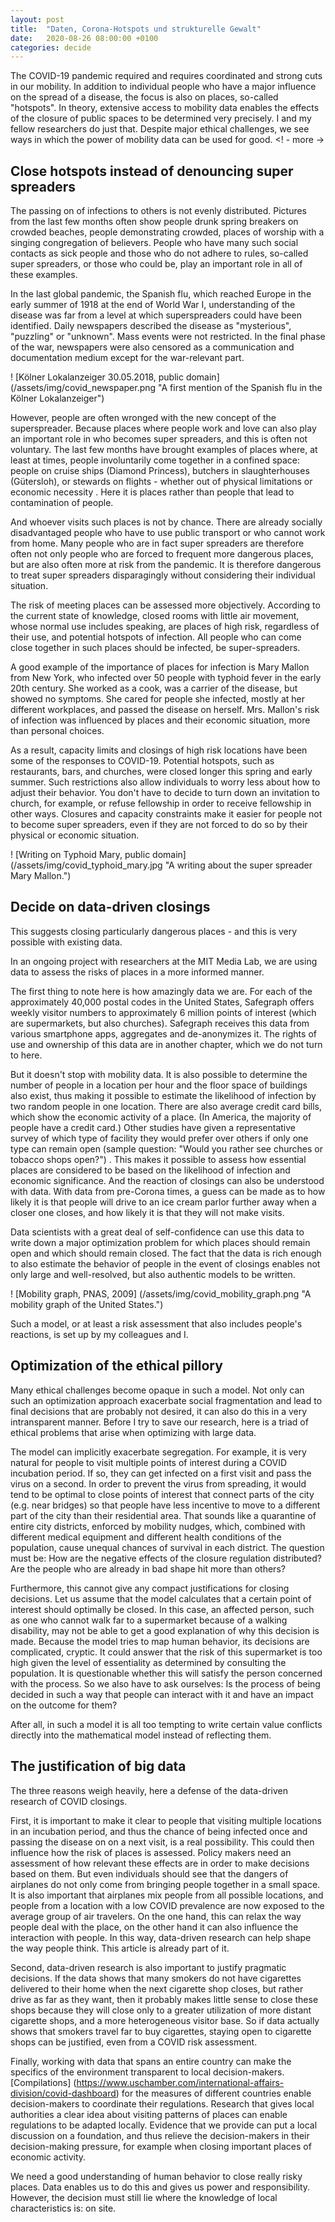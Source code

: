 ```yaml
---
layout: post
title:  "Daten, Corona-Hotspots und strukturelle Gewalt"
date:   2020-08-26 08:00:00 +0100
categories: decide
---
```

The COVID-19 pandemic required and requires coordinated and strong cuts in our mobility. In addition to individual people who have a major influence on the spread of a disease, the focus is also on places, so-called "hotspots". In theory, extensive access to mobility data enables the effects of the closure of public spaces to be determined very precisely. I and my fellow researchers do just that. Despite major ethical challenges, we see ways in which the power of mobility data can be used for good.
<! - more ->
## Close hotspots instead of denouncing super spreaders
The passing on of infections to others is not evenly distributed. Pictures from the last few months often show people drunk spring breakers on crowded beaches, people demonstrating crowded, places of worship with a singing congregation of believers. People who have many such social contacts as sick people and those who do not adhere to rules, so-called super spreaders, or those who could be, play an important role in all of these examples.

In the last global pandemic, the Spanish flu, which reached Europe in the early summer of 1918 at the end of World War I, understanding of the disease was far from a level at which superspreaders could have been identified. Daily newspapers described the disease as "mysterious", "puzzling" or "unknown". Mass events were not restricted. In the final phase of the war, newspapers were also censored as a communication and documentation medium except for the war-relevant part.

! [Kölner Lokalanzeiger 30.05.2018, public domain] (/assets/img/covid_newspaper.png "A first mention of the Spanish flu in the Kölner Lokalanzeiger")

However, people are often wronged with the new concept of the superspreader. Because places where people work and love can also play an important role in who becomes super spreaders, and this is often not voluntary. The last few months have brought examples of places where, at least at times, people involuntarily come together in a confined space: people on cruise ships (Diamond Princess), butchers in slaughterhouses (Gütersloh), or stewards on flights - whether out of physical limitations or economic necessity . Here it is places rather than people that lead to contamination of people.

And whoever visits such places is not by chance. There are already socially disadvantaged people who have to use public transport or who cannot work from home. Many people who are in fact super spreaders are therefore often not only people who are forced to frequent more dangerous places, but are also often more at risk from the pandemic. It is therefore dangerous to treat super spreaders disparagingly without considering their individual situation.

The risk of meeting places can be assessed more objectively. According to the current state of knowledge, closed rooms with little air movement, whose normal use includes speaking, are places of high risk, regardless of their use, and potential hotspots of infection. All people who can come close together in such places should be infected, be super-spreaders.

A good example of the importance of places for infection is Mary Mallon from New York, who infected over 50 people with typhoid fever in the early 20th century. She worked as a cook, was a carrier of the disease, but showed no symptoms. She cared for people she infected, mostly at her different workplaces, and passed the disease on herself. Mrs. Mallon's risk of infection was influenced by places and their economic situation, more than personal choices.

As a result, capacity limits and closings of high risk locations have been some of the responses to COVID-19. Potential hotspots, such as restaurants, bars, and churches, were closed longer this spring and early summer. Such restrictions also allow individuals to worry less about how to adjust their behavior. You don't have to decide to turn down an invitation to church, for example, or refuse fellowship in order to receive fellowship in other ways. Closures and capacity constraints make it easier for people not to become super spreaders, even if they are not forced to do so by their physical or economic situation.

! [Writing on Typhoid Mary, public domain] (/assets/img/covid_typhoid_mary.jpg "A writing about the super spreader Mary Mallon.")

## Decide on data-driven closings

This suggests closing particularly dangerous places - and this is very possible with existing data.

In an ongoing project with researchers at the MIT Media Lab, we are using data to assess the risks of places in a more informed manner.

The first thing to note here is how amazingly data we are. For each of the approximately 40,000 postal codes in the United States, Safegraph offers weekly visitor numbers to approximately 6 million points of interest (which are supermarkets, but also churches). Safegraph receives this data from various smartphone apps, aggregates and de-anonymizes it. The rights of use and ownership of this data are in another chapter, which we do not turn to here.

But it doesn't stop with mobility data. It is also possible to determine the number of people in a location per hour and the floor space of buildings also exist, thus making it possible to estimate the likelihood of infection by two random people in one location. There are also average credit card bills, which show the economic activity of a place. (In America, the majority of people have a credit card.) Other studies have given a representative survey of which type of facility they would prefer over others if only one type can remain open (sample question: "Would you rather see churches or tobacco shops open?") . This makes it possible to assess how essential places are considered to be based on the likelihood of infection and economic significance. And the reaction of closings can also be understood with data. With data from pre-Corona times, a guess can be made as to how likely it is that people will drive to an ice cream parlor further away when a closer one closes, and how likely it is that they will not make visits.

Data scientists with a great deal of self-confidence can use this data to write down a major optimization problem for which places should remain open and which should remain closed. The fact that the data is rich enough to also estimate the behavior of people in the event of closings enables not only large and well-resolved, but also authentic models to be written.

! [Mobility graph, PNAS, 2009] (/assets/img/covid_mobility_graph.png "A mobility graph of the United States.")

Such a model, or at least a risk assessment that also includes people's reactions, is set up by my colleagues and I.

## Optimization of the ethical pillory

Many ethical challenges become opaque in such a model. Not only can such an optimization approach exacerbate social fragmentation and lead to final decisions that are probably not desired, it can also do this in a very intransparent manner. Before I try to save our research, here is a triad of ethical problems that arise when optimizing with large data.

The model can implicitly exacerbate segregation. For example, it is very natural for people to visit multiple points of interest during a COVID incubation period. If so, they can get infected on a first visit and pass the virus on a second. In order to prevent the virus from spreading, it would tend to be optimal to close points of interest that connect parts of the city (e.g. near bridges) so that people have less incentive to move to a different part of the city than their residential area. That sounds like a quarantine of entire city districts, enforced by mobility nudges, which, combined with different medical equipment and different health conditions of the population, cause unequal chances of survival in each district. The question must be: How are the negative effects of the closure regulation distributed? Are the people who are already in bad shape hit more than others?

Furthermore, this cannot give any compact justifications for closing decisions. Let us assume that the model calculates that a certain point of interest should optimally be closed. In this case, an affected person, such as one who cannot walk far to a supermarket because of a walking disability, may not be able to get a good explanation of why this decision is made. Because the model tries to map human behavior, its decisions are complicated, cryptic. It could answer that the risk of this supermarket is too high given the level of essentiality as determined by consulting the population. It is questionable whether this will satisfy the person concerned with the process. So we also have to ask ourselves: Is the process of being decided in such a way that people can interact with it and have an impact on the outcome for them?

After all, in such a model it is all too tempting to write certain value conflicts directly into the mathematical model instead of reflecting them.

## The justification of big data

The three reasons weigh heavily, here a defense of the data-driven research of COVID closings.

First, it is important to make it clear to people that visiting multiple locations in an incubation period, and thus the chance of being infected once and passing the disease on on a next visit, is a real possibility. This could then influence how the risk of places is assessed. Policy makers need an assessment of how relevant these effects are in order to make decisions based on them. But even individuals should see that the dangers of airplanes do not only come from bringing people together in a small space. It is also important that airplanes mix people from all possible locations, and people from a location with a low COVID prevalence are now exposed to the average group of air travelers. On the one hand, this can relax the way people deal with the place, on the other hand it can also influence the interaction with people. In this way, data-driven research can help shape the way people think. This article is already part of it.

Second, data-driven research is also important to justify pragmatic decisions. If the data shows that many smokers do not have cigarettes delivered to their home when the next cigarette shop closes, but rather drive as far as they want, then it probably makes little sense to close these shops because they will close only to a greater utilization of more distant cigarette shops, and a more heterogeneous visitor base. So if data actually shows that smokers travel far to buy cigarettes, staying open to cigarette shops can be justified, even from a COVID risk assessment.

Finally, working with data that spans an entire country can make the specifics of the environment transparent to local decision-makers. [Compilations] (https://www.uschamber.com/international-affairs-division/covid-dashboard) for the measures of different countries enable decision-makers to coordinate their regulations. Research that gives local authorities a clear idea about visiting patterns of places can enable regulations to be adapted locally. Evidence that we provide can put a local discussion on a foundation, and thus relieve the decision-makers in their decision-making pressure, for example when closing important places of economic activity.

We need a good understanding of human behavior to close really risky places. Data enables us to do this and gives us power and responsibility. However, the decision must still lie where the knowledge of local characteristics is: on site.